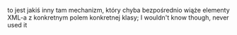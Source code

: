 to jest jakiś inny tam mechanizm, który chyba bezpośrednio wiąże elementy XML-a z konkretnym polem konkretnej klasy; I wouldn't know though, never used it
